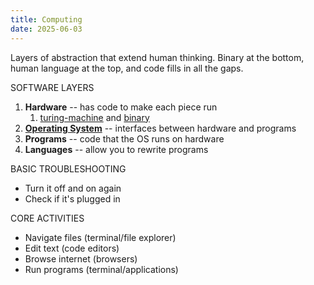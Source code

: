 ```yaml
---
title: Computing
date: 2025-06-03
---
```

Layers of abstraction that extend human thinking. Binary at the bottom, human language at the top, and code fills in all the gaps.

SOFTWARE LAYERS
1. **Hardware** -- has code to make each piece run
	1. [turing-machine](/turing-machine) and [binary](/binary)
2. **[Operating System](/operating-system)** -- interfaces between hardware and programs
3. **Programs** -- code that the OS runs on hardware
4. **Languages** -- allow you to rewrite programs

BASIC TROUBLESHOOTING
- Turn it off and on again
- Check if it's plugged in

CORE ACTIVITIES
- Navigate files (terminal/file explorer)
- Edit text (code editors)
- Browse internet (browsers)
- Run programs (terminal/applications)
